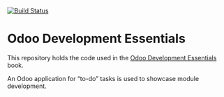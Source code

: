 [![Build Status](https://travis-ci.org/dreispt/todo_app.svg?branch=8.0)](https://travis-ci.org/dreispt/todo_app)

# Odoo Development Essentials

This repository holds the code used in the 
[Odoo Development Essentials](https://www.packtpub.com/big-data-and-business-intelligence/odoo-essentials) 
book.

An Odoo application for “to-do” tasks is used to showcase module development.

